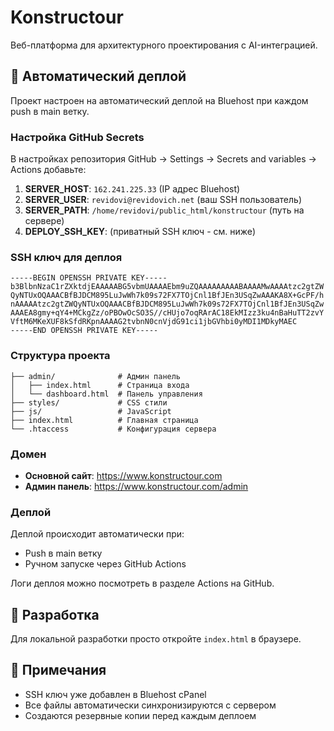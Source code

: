 # Konstructour

Веб-платформа для архитектурного проектирования с AI-интеграцией.

## 🚀 Автоматический деплой

Проект настроен на автоматический деплой на Bluehost при каждом push в main ветку.

### Настройка GitHub Secrets

В настройках репозитория GitHub → Settings → Secrets and variables → Actions добавьте:

1. **SERVER_HOST**: `162.241.225.33` (IP адрес Bluehost)
2. **SERVER_USER**: `revidovi@revidovich.net` (ваш SSH пользователь)
3. **SERVER_PATH**: `/home/revidovi/public_html/konstructour` (путь на сервере)
4. **DEPLOY_SSH_KEY**: (приватный SSH ключ - см. ниже)

### SSH ключ для деплоя

```
-----BEGIN OPENSSH PRIVATE KEY-----
b3BlbnNzaC1rZXktdjEAAAAABG5vbmUAAAAEbm9uZQAAAAAAAAABAAAAMwAAAAtzc2gtZW
QyNTUxOQAAACBfBJDCM895LuJwWh7k09s72FX7TOjCnl1BfJEn3USqZwAAAKA8X+GcPF/h
nAAAAAtzc2gtZWQyNTUxOQAAACBfBJDCM895LuJwWh7k09s72FX7TOjCnl1BfJEn3USqZw
AAAEA8gmy+qY4+MCkgZz/oPBOwOcSO3S//cHUjo7oqRArAC18EkMIzz3ku4nBaHuTT2zvY
VftM6MKeXUF8kSfdRKpnAAAAG2tvbnN0cnVjdG91ci1jbGVhbi0yMDI1MDkyMAEC
-----END OPENSSH PRIVATE KEY-----
```

### Структура проекта

```
├── admin/              # Админ панель
│   ├── index.html      # Страница входа
│   └── dashboard.html  # Панель управления
├── styles/             # CSS стили
├── js/                 # JavaScript
├── index.html          # Главная страница
└── .htaccess           # Конфигурация сервера
```

### Домен

- **Основной сайт**: https://www.konstructour.com
- **Админ панель**: https://www.konstructour.com/admin

### Деплой

Деплой происходит автоматически при:
- Push в main ветку
- Ручном запуске через GitHub Actions

Логи деплоя можно посмотреть в разделе Actions на GitHub.

## 🔧 Разработка

Для локальной разработки просто откройте `index.html` в браузере.

## 📝 Примечания

- SSH ключ уже добавлен в Bluehost cPanel
- Все файлы автоматически синхронизируются с сервером
- Создаются резервные копии перед каждым деплоем